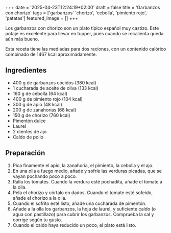 +++
date = '2025-04-23T12:24:19+02:00'
draft = false
title = 'Garbanzos con chorizo'
tags = ['garbanzos' 'chorizo', 'cebolla', 'pimiento rojo', 'patatas']
featured_image = []
+++

Los garbanzos con chorizo son un plato típico español muy castizo. Este potaje es excelente para llevar en tupper, pues cuando se recalienta queda aún más bueno.

Esta receta tiene las mediadas para dos raciones, con un contenido calórico combinado de 1467 kcal aproximadamente.

## Ingredientes
* 400 g de garbanzos cocidos (380 kcal)
* 1 cucharada de aceite de oliva (133 kcal)
* 160 g de cebolla (64 kcal)
* 400 g de pimiento rojo (104 kcal)
* 300 g de apio (48 kcal)
* 200 g de zanahorias (68 kcal)
* 150 g de chorizo (760 kcal)
* Pimentón dulce
* Laurel
* 2 dientes de ajo
* Caldo de pollo


## Preparación
1. Pica finamente el apio, la zanahoria, el pimiento, la cebolla y el ajo.
2. En una olla a fuego medio, añade y sofríe las verduras picadas, que se vayan pochando poco a poco.
3. Ralla los tomates. Cuando la verdura esté pochadita, añade el tomate a la olla.
4. Pela el chorizo y córtalo en dados. Cuando el tomate esté sofeido, añade el chorizo a la olla.
5. Cuando el sofrito esté listo, añade una cucharada de pimentón.
6. Añade a la olla los garbanzos, la hoja de laurel, y suficiente caldo (o agua con pastillazo) para cubrir los garbanzos. Comprueba la sal y corrige según tu gusto.
7. Cuando el caldo haya reducido un poco, el plato está listo.